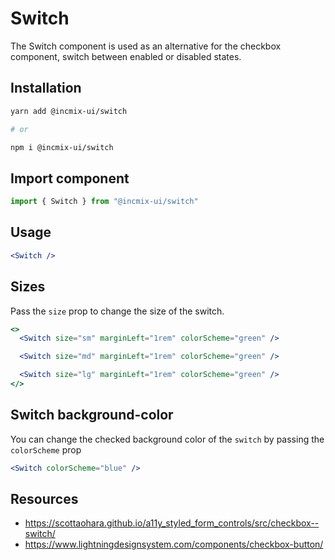 # Switch

The Switch component is used as an alternative for the checkbox component,
switch between enabled or disabled states.

## Installation

```sh
yarn add @incmix-ui/switch

# or

npm i @incmix-ui/switch
```

## Import component

```jsx
import { Switch } from "@incmix-ui/switch"
```

## Usage

```jsx
<Switch />
```

## Sizes

Pass the `size` prop to change the size of the switch.

```jsx
<>
  <Switch size="sm" marginLeft="1rem" colorScheme="green" />

  <Switch size="md" marginLeft="1rem" colorScheme="green" />

  <Switch size="lg" marginLeft="1rem" colorScheme="green" />
</>
```

## Switch background-color

You can change the checked background color of the `switch` by passing the
`colorScheme` prop

```jsx
<Switch colorScheme="blue" />
```

## Resources

- https://scottaohara.github.io/a11y_styled_form_controls/src/checkbox--switch/
- https://www.lightningdesignsystem.com/components/checkbox-button/
